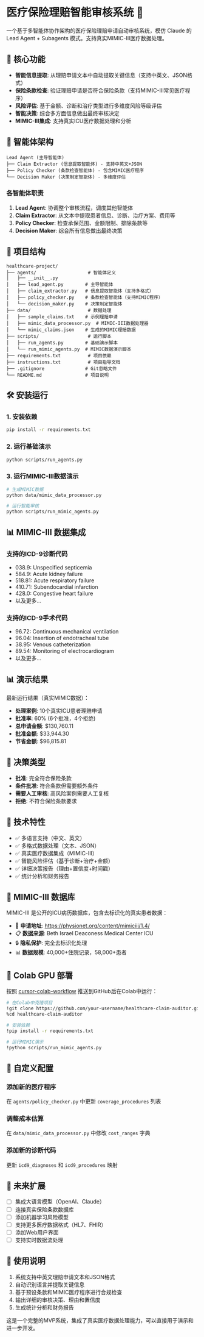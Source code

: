 # 医疗保险理赔智能审核系统 🏥

一个基于多智能体协作架构的医疗保险理赔申请自动审核系统，模仿 Claude 的 Lead Agent + Subagents 模式。支持真实MIMIC-III医疗数据处理。

## 🚀 核心功能

- **智能信息提取**: 从理赔申请文本中自动提取关键信息（支持中英文、JSON格式）
- **保险条款检查**: 验证理赔申请是否符合保险条款（支持MIMIC-III常见医疗程序）
- **风险评估**: 基于金额、诊断和治疗类型进行多维度风险等级评估
- **智能决策**: 综合多方面信息做出最终审核决定
- **MIMIC-III集成**: 支持真实ICU医疗数据处理和分析

## 🧠 智能体架构

```
Lead Agent (主导智能体)
├── Claim Extractor (信息提取智能体) - 支持中英文+JSON
├── Policy Checker (条款检查智能体) - 包含MIMIC医疗程序
└── Decision Maker (决策制定智能体) - 多维度评估
```

### 各智能体职责

1. **Lead Agent**: 协调整个审核流程，调度其他智能体
2. **Claim Extractor**: 从文本中提取患者信息、诊断、治疗方案、费用等
3. **Policy Checker**: 检查承保范围、金额限制、排除条款等
4. **Decision Maker**: 综合所有信息做出最终决策

## 📁 项目结构

```
healthcare-project/
├── agents/                   # 智能体定义
│   ├── __init__.py
│   ├── lead_agent.py        # 主导智能体
│   ├── claim_extractor.py   # 信息提取智能体（支持多格式）
│   ├── policy_checker.py    # 条款检查智能体（支持MIMIC程序）
│   └── decision_maker.py    # 决策制定智能体
├── data/                     # 数据处理
│   ├── sample_claims.txt    # 示例理赔申请
│   ├── mimic_data_processor.py  # MIMIC-III数据处理器
│   └── mimic_claims.json    # 生成的MIMIC理赔数据
├── scripts/                  # 运行脚本
│   ├── run_agents.py        # 基础演示脚本
│   └── run_mimic_agents.py  # MIMIC数据演示脚本
├── requirements.txt          # 项目依赖
├── instructions.txt          # 项目指导文档
├── .gitignore               # Git忽略文件
└── README.md                # 项目说明
```

## 🛠️ 安装运行

### 1. 安装依赖

```bash
pip install -r requirements.txt
```

### 2. 运行基础演示

```bash
python scripts/run_agents.py
```

### 3. 运行MIMIC-III数据演示

```bash
# 生成MIMIC数据
python data/mimic_data_processor.py

# 运行智能审核
python scripts/run_mimic_agents.py
```

## 📊 MIMIC-III 数据集成

### 支持的ICD-9诊断代码
- 038.9: Unspecified septicemia
- 584.9: Acute kidney failure
- 518.81: Acute respiratory failure
- 410.71: Subendocardial infarction
- 428.0: Congestive heart failure
- 以及更多...

### 支持的ICD-9手术代码  
- 96.72: Continuous mechanical ventilation
- 96.04: Insertion of endotracheal tube
- 38.95: Venous catheterization
- 89.54: Monitoring of electrocardiogram
- 以及更多...

## 📊 演示结果

最新运行结果（真实MIMIC数据）：
- **处理案例**: 10个真实ICU患者理赔申请
- **批准率**: 60% (6个批准，4个拒绝)
- **总申请金额**: $130,760.11
- **批准金额**: $33,944.30
- **节省金额**: $96,815.81

## 🎯 决策类型

- **批准**: 完全符合保险条款
- **条件批准**: 符合条款但需要额外条件  
- **需要人工审核**: 高风险案例需要人工复核
- **拒绝**: 不符合保险条款要求

## 🔧 技术特性

- ✅ 多语言支持（中文、英文）
- ✅ 多格式数据处理（文本、JSON）
- ✅ 真实医疗数据集成（MIMIC-III）
- ✅ 智能风险评估（基于诊断+治疗+金额）
- ✅ 详细决策报告（理由+置信度+时间戳）
- ✅ 统计分析和财务报告

## 🏥 MIMIC-III 数据库

MIMIC-III 是公开的ICU病历数据库，包含去标识化的真实患者数据：
- 🔗 **申请地址**: https://physionet.org/content/mimiciii/1.4/
- 📋 **数据来源**: Beth Israel Deaconess Medical Center ICU
- 🔒 **隐私保护**: 完全去标识化处理
- 📊 **数据规模**: 40,000+住院记录，58,000+患者

## 🚀 Colab GPU 部署

按照 [cursor-colab-workflow](https://github.com/SophieXueZhang/cursor-colab-workflow-en) 推送到GitHub后在Colab中运行：

```bash
# 在Colab中克隆项目
!git clone https://github.com/your-username/healthcare-claim-auditor.git
%cd healthcare-claim-auditor

# 安装依赖
!pip install -r requirements.txt

# 运行MIMIC演示
!python scripts/run_mimic_agents.py
```

## 🔧 自定义配置

### 添加新的医疗程序
在 `agents/policy_checker.py` 中更新 `coverage_procedures` 列表

### 调整成本估算
在 `data/mimic_data_processor.py` 中修改 `cost_ranges` 字典

### 添加新的诊断代码
更新 `icd9_diagnoses` 和 `icd9_procedures` 映射

## 🚀 未来扩展

- [ ] 集成大语言模型（OpenAI、Claude）
- [ ] 连接真实保险条款数据库
- [ ] 添加机器学习风险模型
- [ ] 支持更多医疗数据格式（HL7、FHIR）
- [ ] 添加Web用户界面
- [ ] 支持实时数据流处理

## 📝 使用说明

1. 系统支持中英文理赔申请文本和JSON格式
2. 自动识别语言并提取关键信息
3. 基于预设条款和MIMIC医疗程序进行合规检查
4. 输出详细的审核决策、理由和置信度
5. 生成统计分析和财务报告

这是一个完整的MVP系统，集成了真实医疗数据处理能力，可以直接用于演示和进一步开发。 